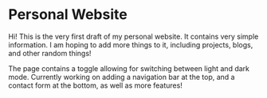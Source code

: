 # Personal Website

Hi! This is the very first draft of my personal website. It contains very simple information. I am hoping to add more things to it, including projects, blogs, and other random things! 

The page contains a toggle allowing for switching between light and dark mode. Currently working on adding a navigation bar at the top, and a contact form at the bottom, as well as more features! 
